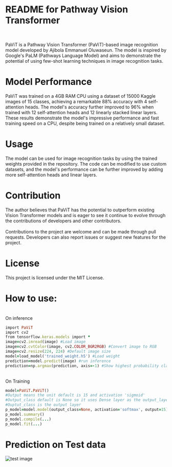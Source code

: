 <h1>README for Pathway Vision Transformer</h1><br>


<p>PaViT is a Pathway Vision Transformer (PaViT)-based image recognition model developed by Ajibola Emmanuel Oluwaseun. The model is inspired by Google's PaLM (Pathways Language Model) and aims to demonstrate the potential of using few-shot learning techniques in image recognition tasks.</p>

<h1>Model Performance</h1>
PaViT was trained on a 4GB RAM CPU using a dataset of 15000 Kaggle images of 15 classes, achieving a remarkable 88% accuracy with 4 self-attention heads. The model's accuracy further improved to 96% when trained with 12 self-attention heads and 12 linearly stacked linear layers. These results demonstrate the model's impressive performance and fast training speed on a CPU, despite being trained on a relatively small dataset.

<h1>Usage</h1>
The model can be used for image recognition tasks by using the trained weights provided in the repository. The code can be modified to use custom datasets, and the model's performance can be further improved by adding more self-attention heads and linear layers.

<h1>Contribution</h1>
The author believes that PaViT has the potential to outperform existing Vision Transformer models and is eager to see it continue to evolve through the contributions of developers and other contributors.
<br></br>
Contributions to the project are welcome and can be made through pull requests. Developers can also report issues or suggest new features for the project.

<h1>License</h1>
This project is licensed under the MIT License.


<h1>How to use:</h1>
<br>
On inference</br>

```ruby
import PaViT 
import cv2
from tensorflow.keras.models import *
image=cv2.imread(image) #Load image
image=cv2.cvtColor(image, cv2.COLOR_BGR2RGB) #Convert image to RGB
image=cv2.resize(224, 224) #Default image size
model=load_model('trained_weight.h5') #Load weight
prediction=model.predict(image) #run inference
prediction=np.argmax(prediction, axis=-1) #Show highest probability class
```
<br>On Training</br>
```ruby
model=PaViT.PaViT() 
#Output means the unit default is 15 and activation 'sigmoid'
#Output_class default is None so it uses Dense layer as the output_layer
#Ouptut_class is the output layer 
p_model=model.model(output_class=None, activation='softmax', output=15) 
p_model.summary()
p_model.compile(...)
p_model.fit(...)

```

<h1>Prediction on Test data</h1>
<img scr='https://github.com/AjibolaPy/PaViT/blob/main/test.png' alt='test image'>



